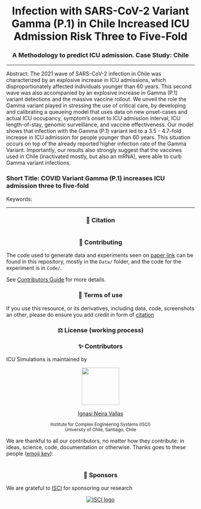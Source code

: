 <h1 id="covariants" align="center">
Infection with SARS-CoV-2 Variant Gamma (P.1) in Chile Increased ICU Admission Risk Three to Five-Fold 
</h1>

<h3 align="center">
A Methodology to predict ICU admission. Case Study: Chile
 </h3>

---
Abstract: The 2021 wave of SARS-CoV-2 infection in Chile was characterized by an explosive increase in ICU admissions, which disproportionately affected individuals younger than 60 years. This second wave was also accompanied by an explosive increase in Gamma (P.1) variant detections and the massive vaccine rollout. We unveil the role the Gamma variant played in stressing the use of critical care, by developing and calibrating a queueing model that uses data on new onset-cases and actual ICU occupancy, symptom’s onset to ICU admission interval, ICU length-of-stay, genomic surveillance, and vaccine effectiveness. Our model shows that infection with the Gamma (P.1) variant led to a 3.5 - 4.7-fold increase in ICU admission for people younger than 60 years. This situation occurs on top of the already reported higher infection rate of the Gamma Variant. Importantly, our results also strongly suggest that the vaccines used in Chile (inactivated mostly, but also an mRNA), were able to curb Gamma variant infections. 

### Short Title: COVID Variant Gamma (P.1) increases ICU admission three to five-fold

Keywords: 

---

<h3 id="citation" align="center">
📜️ Citation
</h3>

```

```

<h3 id="contributing" align="center">
🤝 Contributing
</h3>

The code used to generate data and experiments seen on [paper link](https://covidanalytics.isci.cl/) can be found in this repository, mostly in the `Data/` folder, and the code for the experiment is in `Code/`.

See [Contributors Guide](docs/Contributing.md) for more details.

<h3 id="terms-of-use" align="center">
📎 Terms of use
</h3>

If you use this resource, or its derivatives, including data, code, screenshots an other, please do ensure you add credit in form of [citation](#citation) 


<h3 id="license" align="center">
⚖️ License (working process)
</h3>

<h3 id="contributors" align="center">
✨ Contributors
</h3>

ICU Simulations is maintained by

<p align="center">
  <p align="center">
    <a href="https://github.com/ignasineira">
      <img src="https://avatars.githubusercontent.com/u/63024053?v=4" width="100px;" alt=""/>
    </a> 
  </p>
  <p align="center">
    <p align="center">
      <a href="https://github.com/ignasineira">
      Ignasi Neira Vallas
      </a>
    </p>
    <p align="center">
      <small>Institute for Complex Engineering Systems (ISCI) </small></br>
      <small>University of Chile, Santiago, Chile</small></br>
    </p>         
  </p>
</p>

We are thankful to all our contributors, no matter how they contribute: in ideas, science, code, documentation or
otherwise. Thanks goes to these  people ([emoji key](https://allcontributors.org/docs/en/emoji-key)):

<!-- ALL-CONTRIBUTORS-LIST:START - Do not remove or modify this section -->
<!-- prettier-ignore-start -->
<!-- markdownlint-disable -->
<table>
</table>


<h3 id="sponsors" align="center">
🎁 Sponsors
</h3>

We are grateful to [ISCI](https://isci.cl/) for sponsoring our research

<p align="center">
  <a target="_blank" href="https://vercel.com/?utm_source=hodcroftlab&utm_campaign=oss">
    <img
      src="https://isci.cl/wp-content/uploads/2019/12/logo_1.png"
      alt="ISCI logo"
    />
  </a>
</p>